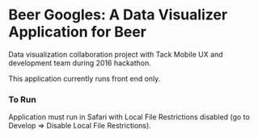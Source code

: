 # Beer Googles: A Data Visualizer Application for Beer

Data visualization collaboration project with Tack Mobile UX and development team during 2016 hackathon.

This application currently runs front end only.


### To Run

Application must run in Safari with Local File Restrictions disabled (go to Develop => Disable Local File Restrictions).
